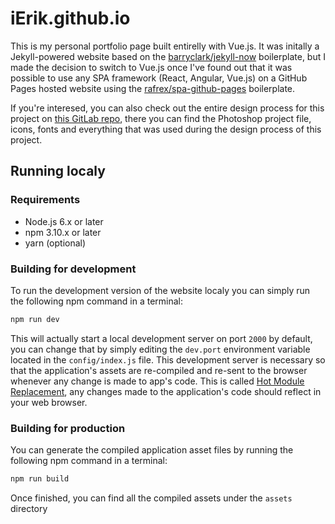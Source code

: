 # iErik.github.io
This is my personal portfolio page built entirelly with Vue.js. It was initally
a Jekyll-powered website based on the
[barryclark/jekyll-now](https://github.com/barryclark/jekyll-now) boilerplate,
but I made the decision to switch to Vue.js once I've found out that it was
possible to use any SPA framework (React, Angular, Vue.js) on a GitHub Pages
hosted website using the
[rafrex/spa-github-pages](https://github.com/rafrex/spa-github-pages)
boilerplate.


If you're interesed, you can also check out the entire design process for this
project on [this GitLab repo](https://gitlab.com/Isidore/ierik.github-mockup),
there you can find the Photoshop project file, icons, fonts and everything that
was used during the design process of this project.

## Running localy

### Requirements

- Node.js 6.x or later
- npm 3.10.x or later
- yarn (optional)

### Building for development

To run the development version of the website localy you can simply run the
following npm command in a terminal:

```bash
npm run dev
```

This will actually start a local development server on port `2000` by default,
you can change that by simply editing the `dev.port` environment variable
located in the `config/index.js` file. This development server is necessary so
that the application's assets are re-compiled and re-sent to the browser
whenever any change is made to app's code. This is called
[Hot Module Replacement](https://webpack.js.org/concepts/hot-module-replacement/),
any changes made to the application's code should reflect in your web browser.

### Building for production

You can generate the compiled application asset files by running the following
npm command in a terminal:

```bash
npm run build
```

Once finished, you can find all the compiled assets under the `assets` directory
